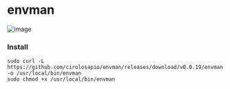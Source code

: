 # envman

![image](https://github.com/cirolosapio/envman/assets/33943143/609dc9f2-034d-44d6-8bf7-33fb24582106)

### Install

```
sudo curl -L https://github.com/cirolosapio/envman/releases/download/v0.0.19/envman -o /usr/local/bin/envman
sudo chmod +x /usr/local/bin/envman
```

